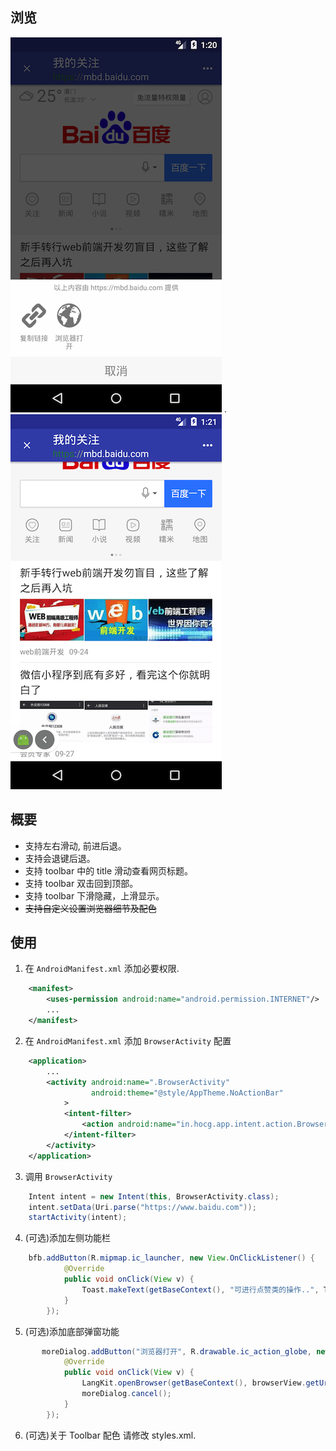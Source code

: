 ## 浏览
![image](screen/1.png) 
.![image](screen/2.png)

## 概要
- 支持左右滑动, 前进后退。
- 支持会退键后退。
- 支持 toolbar 中的 title 滑动查看网页标题。
- 支持 toolbar 双击回到顶部。
- 支持 toolbar 下滑隐藏，上滑显示。
- ~~支持自定义设置浏览器细节及配色~~

## 使用
1. 在 `AndroidManifest.xml` 添加必要权限.
```xml
    <manifest>
        <uses-permission android:name="android.permission.INTERNET"/>
        ...
    </manifest>
```
2. 在 `AndroidManifest.xml` 添加 `BrowserActivity` 配置
```xml
    <application>
        ...
        <activity android:name=".BrowserActivity"
                  android:theme="@style/AppTheme.NoActionBar"
            >
            <intent-filter>
                <action android:name="in.hocg.app.intent.action.Browser_VIEW"/>
            </intent-filter>
        </activity>
    </application>
```

3. 调用 `BrowserActivity`
```java
    Intent intent = new Intent(this, BrowserActivity.class);
	intent.setData(Uri.parse("https://www.baidu.com"));
	startActivity(intent);
```
4. (可选)添加左侧功能栏
```java
    bfb.addButton(R.mipmap.ic_launcher, new View.OnClickListener() {
			@Override
			public void onClick(View v) {
				Toast.makeText(getBaseContext(), "可进行点赞类的操作..", Toast.LENGTH_SHORT).show();
			}
		});
``````
5. (可选)添加底部弹窗功能
```java
       moreDialog.addButton("浏览器打开", R.drawable.ic_action_globe, new View.OnClickListener() {
   			@Override
   			public void onClick(View v) {
   				LangKit.openBrowser(getBaseContext(), browserView.getUrl());
   				moreDialog.cancel();
   			}
   		});
```
6. (可选)关于 Toolbar 配色
请修改 styles.xml.